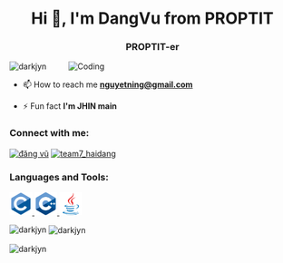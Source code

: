 <h1 align="center">Hi 👋, I'm DangVu from PROPTIT</h1>
<h3 align="center">PROPTIT-er</h3>
<img align="right" alt="Coding" width="400" src="https://i.pinimg.com/originals/e4/26/70/e426702edf874b181aced1e2fa5c6cde.gif">
<p align="left"> <img src="https://komarev.com/ghpvc/?username=darkjyn&label=Profile%20views&color=0e75b6&style=flat" alt="darkjyn" /> </p>

- 📫 How to reach me **nguyetning@gmail.com**

- ⚡ Fun fact **I'm JHIN main**

<h3 align="left">Connect with me:</h3>
<p align="left">
<a href="https://fb.com/đăng vũ" target="blank"><img align="center" src="https://raw.githubusercontent.com/rahuldkjain/github-profile-readme-generator/master/src/images/icons/Social/facebook.svg" alt="đăng vũ" height="30" width="40" /></a>
<a href="https://codeforces.com/profile/team7_haidang" target="blank"><img align="center" src="https://raw.githubusercontent.com/rahuldkjain/github-profile-readme-generator/master/src/images/icons/Social/codeforces.svg" alt="team7_haidang" height="30" width="40" /></a>
</p>

<h3 align="left">Languages and Tools:</h3>
<p align="left"> <a href="https://www.cprogramming.com/" target="_blank" rel="noreferrer"> <img src="https://raw.githubusercontent.com/devicons/devicon/master/icons/c/c-original.svg" alt="c" width="40" height="40"/> </a> <a href="https://www.w3schools.com/cpp/" target="_blank" rel="noreferrer"> <img src="https://raw.githubusercontent.com/devicons/devicon/master/icons/cplusplus/cplusplus-original.svg" alt="cplusplus" width="40" height="40"/> </a> <a href="https://www.java.com" target="_blank" rel="noreferrer"> <img src="https://raw.githubusercontent.com/devicons/devicon/master/icons/java/java-original.svg" alt="java" width="40" height="40"/> </a> </p>

<p><img align="left" src="https://github-readme-stats.vercel.app/api/top-langs?username=darkjyn&show_icons=true&locale=en&layout=compact" alt="darkjyn" /></p>

<p>&nbsp;<img align="center" src="https://github-readme-stats.vercel.app/api?username=darkjyn&show_icons=true&locale=en" alt="darkjyn" /></p>

<p><img align="center" src="https://github-readme-streak-stats.herokuapp.com/?user=darkjyn&theme=dark" alt="darkjyn" /></p>
